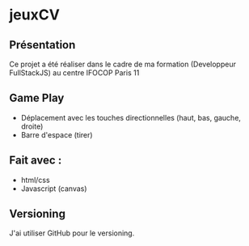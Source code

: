 # jeuxCV

## Présentation
Ce projet a été réaliser dans le cadre de ma formation (Developpeur FullStackJS) au centre IFOCOP Paris 11

## Game Play
* Déplacement avec les touches directionnelles (haut, bas, gauche, droite)
* Barre d'espace (tirer)

## Fait avec :
* html/css
* Javascript (canvas)

## Versioning
J'ai utiliser GitHub pour le versioning.
